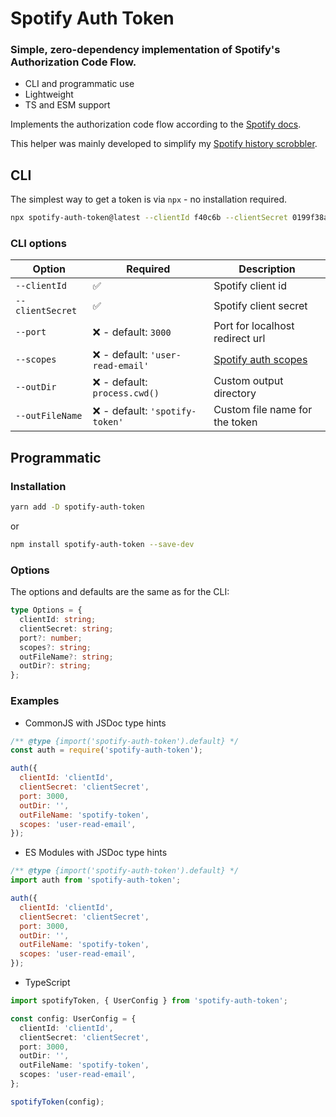 # Spotify Auth Token

### Simple, zero-dependency implementation of Spotify's Authorization Code Flow.

- CLI and programmatic use
- Lightweight
- TS and ESM support

Implements the authorization code flow according to the [Spotify docs](https://developer.spotify.com/documentation/general/guides/authorization/code-flow/).

This helper was mainly developed to simplify my [Spotify history scrobbler](https://github.com/eegli/spotify-history).

## CLI

The simplest way to get a token is via `npx` - no installation required.

```bash
npx spotify-auth-token@latest --clientId f40c6b --clientSecret 0199f38a
```

### CLI options

| Option           | Required                          | Description                                                                                             |
| ---------------- | --------------------------------- | ------------------------------------------------------------------------------------------------------- |
| `--clientId`     | ✅                                | Spotify client id                                                                                       |
| `--clientSecret` | ✅                                | Spotify client secret                                                                                   |
| `--port`         | ❌ - default: `3000`              | Port for localhost redirect url                                                                         |
| `--scopes`       | ❌ - default: `'user-read-email'` | [Spotify auth scopes](https://developer.spotify.com/documentation/general/guides/authorization/scopes/) |
| `--outDir`       | ❌ - default: `process.cwd()`     | Custom output directory                                                                                 |
| `--outFileName`  | ❌ - default: `'spotify-token'`   | Custom file name for the token                                                                          |

## Programmatic

### Installation

```bash
yarn add -D spotify-auth-token
```

or

```bash
npm install spotify-auth-token --save-dev
```

### Options

The options and defaults are the same as for the CLI:

```ts
type Options = {
  clientId: string;
  clientSecret: string;
  port?: number;
  scopes?: string;
  outFileName?: string;
  outDir?: string;
};
```

### Examples

- CommonJS with JSDoc type hints

```js
/** @type {import('spotify-auth-token').default} */
const auth = require('spotify-auth-token');

auth({
  clientId: 'clientId',
  clientSecret: 'clientSecret',
  port: 3000,
  outDir: '',
  outFileName: 'spotify-token',
  scopes: 'user-read-email',
});
```

- ES Modules with JSDoc type hints

```js
/** @type {import('spotify-auth-token').default} */
import auth from 'spotify-auth-token';

auth({
  clientId: 'clientId',
  clientSecret: 'clientSecret',
  port: 3000,
  outDir: '',
  outFileName: 'spotify-token',
  scopes: 'user-read-email',
});
```

- TypeScript

```ts
import spotifyToken, { UserConfig } from 'spotify-auth-token';

const config: UserConfig = {
  clientId: 'clientId',
  clientSecret: 'clientSecret',
  port: 3000,
  outDir: '',
  outFileName: 'spotify-token',
  scopes: 'user-read-email',
};

spotifyToken(config);
```
